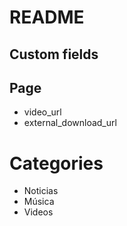 # README

## Custom fields

## Page

* video_url
* external_download_url

# Categories

- Noticias
- Música
- Videos